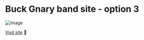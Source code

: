 # Buck Gnary band site - option 3

![image](https://user-images.githubusercontent.com/19380276/148152958-d1f0655d-3671-4354-b336-e65fb938887a.png)

[Visit site](https://dilemma16.github.io/BuckGnarly-Option3/) 🎸
